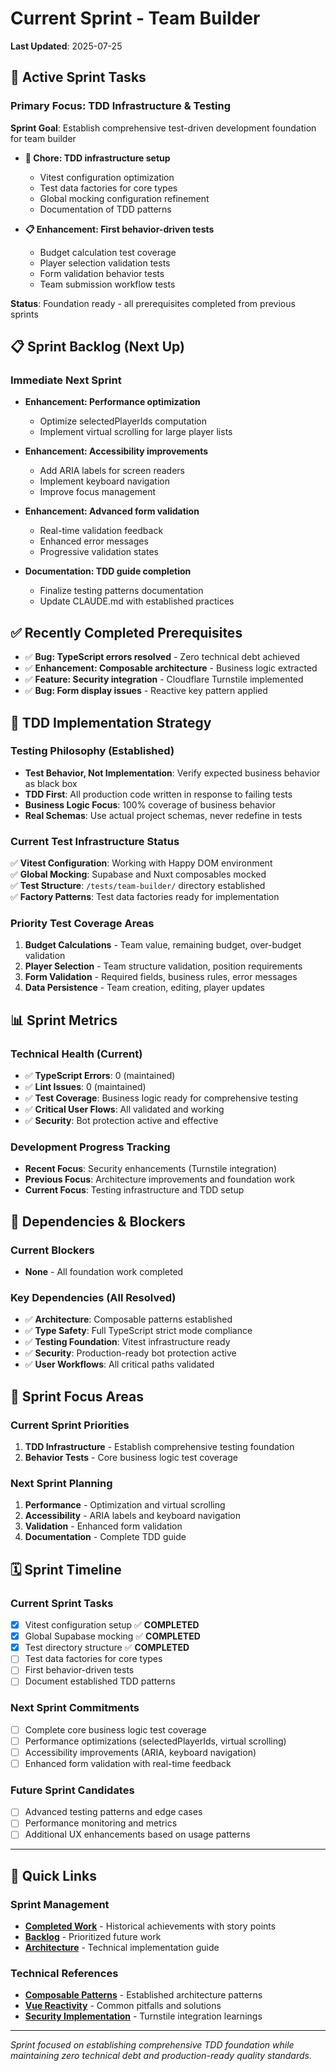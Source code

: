 # Current Sprint - Team Builder

**Last Updated**: 2025-07-25  

## 🔄 Active Sprint Tasks

### **Primary Focus: TDD Infrastructure & Testing**
**Sprint Goal**: Establish comprehensive test-driven development foundation for team builder

- **🔄 Chore: TDD infrastructure setup**
  - Vitest configuration optimization
  - Test data factories for core types
  - Global mocking configuration refinement
  - Documentation of TDD patterns

- **📋 Enhancement: First behavior-driven tests**
  - Budget calculation test coverage
  - Player selection validation tests
  - Form validation behavior tests
  - Team submission workflow tests

**Status**: Foundation ready - all prerequisites completed from previous sprints

## 📋 Sprint Backlog (Next Up)

### **Immediate Next Sprint**
- **Enhancement: Performance optimization**
  - Optimize selectedPlayerIds computation
  - Implement virtual scrolling for large player lists

- **Enhancement: Accessibility improvements**
  - Add ARIA labels for screen readers
  - Implement keyboard navigation
  - Improve focus management

- **Enhancement: Advanced form validation**
  - Real-time validation feedback
  - Enhanced error messages
  - Progressive validation states

- **Documentation: TDD guide completion**
  - Finalize testing patterns documentation
  - Update CLAUDE.md with established practices

## ✅ **Recently Completed Prerequisites**
- ✅ **Bug: TypeScript errors resolved** - Zero technical debt achieved
- ✅ **Enhancement: Composable architecture** - Business logic extracted
- ✅ **Feature: Security integration** - Cloudflare Turnstile implemented
- ✅ **Bug: Form display issues** - Reactive key pattern applied

## 🧪 TDD Implementation Strategy

### **Testing Philosophy (Established)**
- **Test Behavior, Not Implementation**: Verify expected business behavior as black box
- **TDD First**: All production code written in response to failing tests
- **Business Logic Focus**: 100% coverage of business behavior
- **Real Schemas**: Use actual project schemas, never redefine in tests

### **Current Test Infrastructure Status**
✅ **Vitest Configuration**: Working with Happy DOM environment  
✅ **Global Mocking**: Supabase and Nuxt composables mocked  
✅ **Test Structure**: `/tests/team-builder/` directory established  
✅ **Factory Patterns**: Test data factories ready for implementation  

### **Priority Test Coverage Areas**
1. **Budget Calculations** - Team value, remaining budget, over-budget validation
2. **Player Selection** - Team structure validation, position requirements
3. **Form Validation** - Required fields, business rules, error messages
4. **Data Persistence** - Team creation, editing, player updates

## 📊 Sprint Metrics

### **Technical Health (Current)**
- ✅ **TypeScript Errors**: 0 (maintained)
- ✅ **Lint Issues**: 0 (maintained)
- ✅ **Test Coverage**: Business logic ready for comprehensive testing
- ✅ **Critical User Flows**: All validated and working
- ✅ **Security**: Bot protection active and effective

### **Development Progress Tracking**
- **Recent Focus**: Security enhancements (Turnstile integration)
- **Previous Focus**: Architecture improvements and foundation work
- **Current Focus**: Testing infrastructure and TDD setup

## 🚧 Dependencies & Blockers

### **Current Blockers**
- **None** - All foundation work completed

### **Key Dependencies (All Resolved)**
- ✅ **Architecture**: Composable patterns established
- ✅ **Type Safety**: Full TypeScript strict mode compliance
- ✅ **Testing Foundation**: Vitest infrastructure ready
- ✅ **Security**: Production-ready bot protection active
- ✅ **User Workflows**: All critical paths validated

## 🎯 Sprint Focus Areas

### **Current Sprint Priorities**
1. **TDD Infrastructure** - Establish comprehensive testing foundation
2. **Behavior Tests** - Core business logic test coverage

### **Next Sprint Planning**
1. **Performance** - Optimization and virtual scrolling
2. **Accessibility** - ARIA labels and keyboard navigation
3. **Validation** - Enhanced form validation
4. **Documentation** - Complete TDD guide

## 🗓️ Sprint Timeline

### **Current Sprint Tasks**
- [x] Vitest configuration setup ✅ **COMPLETED**
- [x] Global Supabase mocking ✅ **COMPLETED**
- [x] Test directory structure ✅ **COMPLETED**
- [ ] Test data factories for core types
- [ ] First behavior-driven tests
- [ ] Document established TDD patterns

### **Next Sprint Commitments**
- [ ] Complete core business logic test coverage
- [ ] Performance optimizations (selectedPlayerIds, virtual scrolling)
- [ ] Accessibility improvements (ARIA, keyboard navigation)
- [ ] Enhanced form validation with real-time feedback

### **Future Sprint Candidates**
- [ ] Advanced testing patterns and edge cases
- [ ] Performance monitoring and metrics
- [ ] Additional UX enhancements based on usage patterns

---

## 🔗 Quick Links

### **Sprint Management**
- **[Completed Work](./completed.md)** - Historical achievements with story points
- **[Backlog](./backlog.md)** - Prioritized future work
- **[Architecture](../architecture.md)** - Technical implementation guide

### **Technical References**
- **[Composable Patterns](../lessons-learned/composable-architecture.md)** - Established architecture patterns
- **[Vue Reactivity](../lessons-learned/vue-reactivity-patterns.md)** - Common pitfalls and solutions
- **[Security Implementation](../lessons-learned/security-implementation-patterns.md)** - Turnstile integration learnings

---

*Sprint focused on establishing comprehensive TDD foundation while maintaining zero technical debt and production-ready quality standards.*